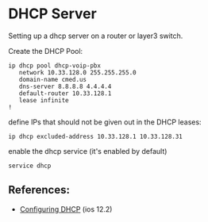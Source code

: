 # DHCP Server

Setting up a dhcp server on a router or layer3 switch.  

Create the DHCP Pool: 

```
ip dhcp pool dhcp-voip-pbx
   network 10.33.128.0 255.255.255.0
   domain-name cmed.us
   dns-server 8.8.8.8 4.4.4.4
   default-router 10.33.128.1
   lease infinite
!
```

define IPs that should not be given out in the DHCP leases: 
```
ip dhcp excluded-address 10.33.128.1 10.33.128.31
```

enable the dhcp service (it's enabled by default)
```
service dhcp
```

## References: 
- [Configuring DHCP](http://www.cisco.com/en/US/docs/ios/12_2/ip/configuration/guide/1cfdhcp.html) (ios 12.2)